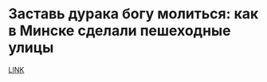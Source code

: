 # Заставь дурака богу молиться: как в Минске сделали пешеходные улицы



[LINK](https://varlamov.ru/2987025.html)